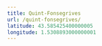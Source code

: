```yaml
---
title: Quint-Fonsegrives
url: /quint-fonsegrives/
latitude: 43.585425400000005
longitude: 1.5308893000000001
---
```

